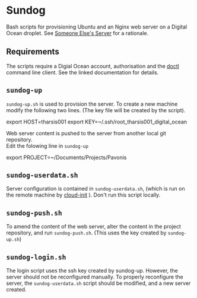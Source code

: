 # Sundog

Bash scripts for provisioning Ubuntu and an Nginx web server on a Digital Ocean
droplet.  See [Someone Else's Server](http://tharsis.io/Someone_Elses_Server.html)
for a rationale.

## Requirements

The scripts require a Digial Ocean account, authorisation and the [doctl](https://www.digitalocean.com/community/tutorials/how-to-use-doctl-the-official-digitalocean-command-line-client)
command line client.  See the linked documentation for details.

## `sundog-up`

`sundog-up.sh` is used to provision the server.  To create a new machine modify
the following two lines.  (The key file will be created by the script).  

  export HOST=tharsis001
  export KEY=~/.ssh/root_tharsis001_digital_ocean

Web server content is pushed to the server from another local git repository.  
Edit the folowing line in `sundog-up`

  export PROJECT=~/Documents/Projects/Pavonis

## `sundog-userdata.sh`

Server configuration is contained in `sundog-userdata.sh`, (which is run on the
remote machine by [cloud-init](https://cloud-init.io) ).  Don't run this script
locally.

## `sundog-push.sh`

To amend the content of the web server, alter the content in the project
repository, and run `sundog-push.sh`.  (This uses the key created by
`sundog-up.sh`)

## `sundog-login.sh`

The login script uses the ssh key created by sundog-up.  However, the server
should not be reconfigured manually.  To properly reconfigure the server, the
`sundog-userdata.sh` script should be modified, and a new server created.
